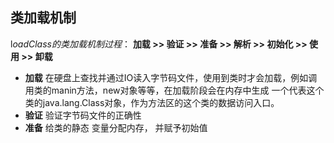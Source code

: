 ## 类加载机制

 l*oadClass的类加载机制过程*：
 **加载 >> 验证 >>  准备 >>  解析 >> 初始化 >>  使用 >>  卸载**
  - **加载**   在硬盘上查找并通过IO读入字节码文件，使用到类时才会加载，例如调用类的manin方法，new对象等等，在加载阶段会在内存中生成
  一个代表这个类的java.lang.Class对象，作为方法区的这个类的数据访问入口。
  - **验证**  验证字节码文件的正确性
  - **准备**  给类的静态 变量分配内存， 并赋予初始值
 
      